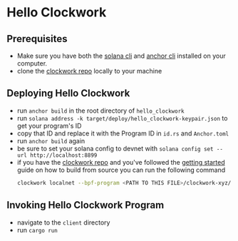 # **Hello Clockwork**

## Prerequisites
- Make sure you have both the [solana cli](https://docs.solana.com/cli/install-solana-cli-tools) and [anchor cli](https://project-serum.github.io/anchor/getting-started/installation.html#build-from-source-for-other-operating-systems) installed on your computer.
- clone the [clockwork repo](https://github.com/clockwork-xyz/clockwork/) locally to your machine 

## Deploying Hello Clockwork
- run `anchor build` in the root directory of `hello_clockwork`
- run `solana address -k target/deploy/hello_clockwork-keypair.json` to get your program's ID
- copy that ID and replace it with the Program ID in `id.rs` and `Anchor.toml`
- run `anchor build` again
- be sure to set your solana config to devnet with `solana config set --url http://localhost:8899`
- if you have the [clockwork repo](https://github.com/clockwork-xyz/clockwork/#getting-started) and you've followed the [getting started](https://github.com/clockwork-xyz/clockwork/#getting-started) guide on how to build from source you can run the following command
  ```bash
  clockwork localnet --bpf-program <PATH TO THIS FILE>/clockwork-xyz/examples/hello_clockwork/target/deploy/hello_clockwork-keypair.json <PATH TO THIS FILE>/clockwork-xyz/examples/hello_clockwork/target/deploy/hello_clockwork.so
  ```
## Invoking Hello Clockwork Program
- navigate to the `client` directory
- run `cargo run` 